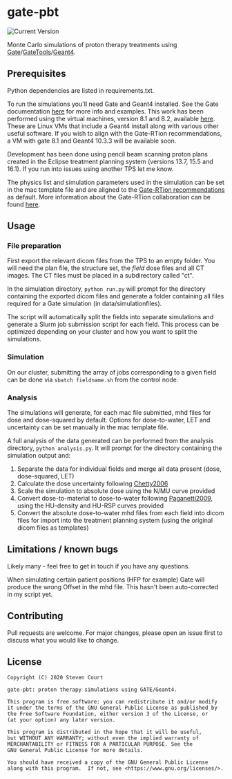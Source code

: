 # gate-pbt
![Current Version](https://img.shields.io/badge/version-0.1.0-green.svg)

Monte Carlo simulations of proton therapy treatments using [Gate](https://gate.uca.fr/#/admin)/[GateTools](https://github.com/OpenGATE/GateTools)/[Geant4](https://geant4.web.cern.ch/).

## Prerequisites
Python dependencies are listed in requirements.txt.  

To run the simulations you'll need Gate and Geant4 installed. 
See the Gate documentation [here](https://gate.uca.fr/documentation#/admin) for more info
and examples. This work has been performed using 
the virtual machines, version 8.1 and 8.2, available [here](https://gate.uca.fr/download/vgate#/admin). 
These are Linux VMs that include a Geant4 install along with various other useful software.
If you wish to align with the Gate-RTion recommendations, a VM with gate 8.1 and Geant4 10.3.3
will be available soon.  

Development has been done using pencil beam scanning proton plans created in the Eclipse treatment planning system (versions 13.7, 15.5 and 16.1). If you run into issues using another TPS let me know.

The physics list and simulation parameters used in the simulation can be set in the mac 
template file and are aligned to the [Gate-RTion recommendations](https://aapm.onlinelibrary.wiley.com/doi/10.1002/mp.14481) as default. More information about the Gate-RTion collaboration can be found [here](https://gate.uca.fr/download/gate-rtion#/admin).


## Usage

### File preparation
First export the relevant dicom files from the TPS to an empty folder.
You will need the plan file, the structure set, the _field_ dose files and all CT images. 
The CT files must be placed in a subdirectory called "ct".  

In the simulation directory, ```python run.py``` will prompt for the directory containing
the exported dicom files and generate a folder containing all files required for 
a Gate simulation (in data/simulationfiles).  

The script will automatically split the fields into separate simulations and generate a Slurm job 
submission script for each field. This process can be optimized depending on your cluster and how you
want to split the simulations. 


### Simulation
On our cluster, submitting the array of jobs corresponding to a given field can be done via
```sbatch fieldname.sh``` from the control node.


### Analysis
The simulations will generate, for each mac file submitted, mhd files for dose and dose-squared by default. Options for dose-to-water, LET and uncertainty can be set manually in the mac template file.

A full analysis of the data generated can be performed from the analysis directory, ```python analysis.py```.
It will prompt for the directory containing the simulation output and:

1. Separate the data for individual fields and merge all data present (dose, dose-squared, LET)
2. Calculate the dose uncertainty following [Chetty2006](https://pubmed.ncbi.nlm.nih.gov/16798417/)
3. Scale the simulation to absolute dose using the N/MU curve provided
4. Convert dose-to-material to dose-to-water following [Paganetti2009](https://iopscience.iop.org/article/10.1088/0031-9155/54/14/004/pdf), using the HU-density and HU-RSP curves provided
5. Convert the absolute dose-to-water mhd files from each field into dicom files for import into the treatment planning system (using the original dicom files as templates)





## Limitations / known bugs
Likely many - feel free to get in touch if you have any questions.

When simulating certain patient positions (HFP for example) Gate will produce the wrong Offset in the
mhd file. This hasn't been auto-corrected in my script yet.


## Contributing
Pull requests are welcome. For major changes, please open an issue first to discuss 
what you would like to change.


## License
```
Copyright (C) 2020 Steven Court

gate-pbt: proton therapy simulations using GATE/Geant4.

This program is free software: you can redistribute it and/or modify
it under the terms of the GNU General Public License as published by
the Free Software Foundation, either version 3 of the License, or
(at your option) any later version.

This program is distributed in the hope that it will be useful,
but WITHOUT ANY WARRANTY; without even the implied warranty of
MERCHANTABILITY or FITNESS FOR A PARTICULAR PURPOSE. See the
GNU General Public License for more details.

You should have received a copy of the GNU General Public License
along with this program.  If not, see <https://www.gnu.org/licenses/>.
```
